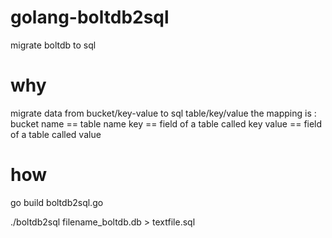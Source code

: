 # golang-boltdb2sql
migrate boltdb to sql 

# why
migrate data from bucket/key-value to sql table/key/value
the mapping is :
bucket name == table name
key == field of a table called key
value == field of a table called value
# how
go build boltdb2sql.go

./boltdb2sql filename_boltdb.db > textfile.sql

